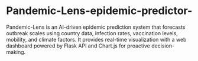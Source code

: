 # Pandemic-Lens-epidemic-predictor-
Pandemic-Lens is an AI-driven epidemic prediction system that forecasts outbreak scales using country data, infection rates, vaccination levels, mobility, and climate factors. It provides real-time visualization with a web dashboard powered by Flask API and Chart.js for proactive decision-making.
